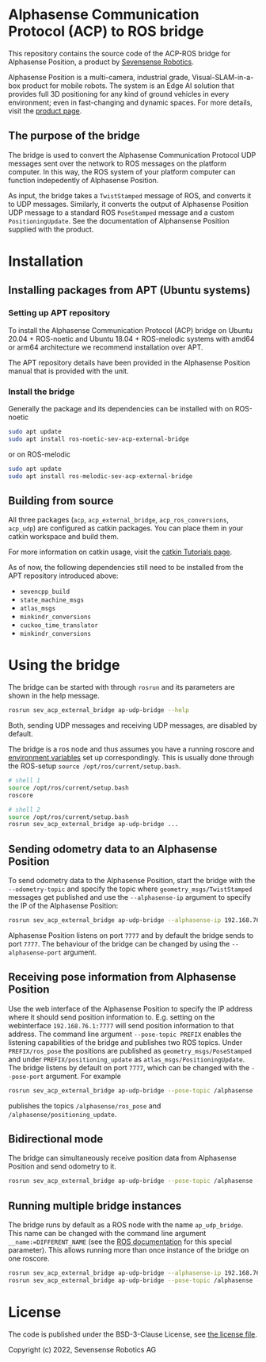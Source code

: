 # Alphasense Communication Protocol (ACP) to ROS bridge 

This repository contains the source code of the ACP-ROS bridge for Alphasense Position, a product by [Sevensense Robotics](https://www.sevensense.ai/).

Alphasense Position is a multi-camera, industrial grade, Visual-SLAM-in-a-box product for mobile robots. 
The system is an Edge AI solution that provides full 3D positioning for any kind of ground vehicles in every environment; even in fast-changing and dynamic spaces.
For more details, visit the [product page](https://www.sevensense.ai/product/alphasense-position).

## The purpose of the bridge

The bridge is used to convert the Alphasense Communication Protocol UDP messages sent over the network to ROS messages on the platform computer. 
In this way, the ROS system of your platform computer can function indepedently of Alphasense Position.

As input, the bridge takes a `TwistStamped` message of ROS, and converts it to UDP messages. 
Similarly, it converts the output of Alphasense Position UDP message to a standard ROS `PoseStamped` message and a custom `PositioningUpdate`. 
See the documentation of Alphansense Position supplied with the product.


# Installation

## Installing packages from APT (Ubuntu systems)

### Setting up APT repository

To install the Alphasense Communication Protocol (ACP) bridge on Ubuntu 20.04 + ROS-noetic and Ubuntu 18.04 + ROS-melodic systems with amd64 or arm64 architecture we recommend installation over APT.

The APT repository details have been provided in the Alphasense Position manual that is provided with the unit.

### Install the bridge

Generally the package and its dependencies can be installed with on ROS-noetic

```sh
sudo apt update
sudo apt install ros-noetic-sev-acp-external-bridge
```
or on ROS-melodic
```sh
sudo apt update
sudo apt install ros-melodic-sev-acp-external-bridge
```

## Building from source

All three packages (`acp`, `acp_external_bridge`, `acp_ros_conversions`, `acp_udp`) are configured as catkin packages. 
You can place them in your catkin workspace and build them.

For more information on catkin usage, visit the [catkin Tutorials page](http://wiki.ros.org/catkin/Tutorials).

As of now, the following dependencies still need to be installed from the APT repository introduced above:
- `sevencpp_build`
- `state_machine_msgs`
- `atlas_msgs`
- `minkindr_conversions`
- `cuckoo_time_translator`
- `minkindr_conversions`


# Using the bridge

The bridge can be started with through `rosrun` and its parameters are shown in the help message.

```sh
rosrun sev_acp_external_bridge ap-udp-bridge --help
```

Both, sending UDP messages and receiving UDP messages, are disabled by default.

The bridge is a ros node and thus assumes you have a running roscore and [environment variables](https://wiki.ros.org/ROS/EnvironmentVariables) set up correspondingly. This is usually done through the ROS-setup `source /opt/ros/current/setup.bash`.

```sh
# shell 1
source /opt/ros/current/setup.bash
roscore
```

```sh
# shell 2
source /opt/ros/current/setup.bash
rosrun sev_acp_external_bridge ap-udp-bridge ...
```

## Sending odometry data to an Alphasense Position

To send odometry data to the Alphasense Position, start the bridge with the `--odometry-topic` and specify the topic where `geometry_msgs/TwistStamped` messages get published and use the `--alphasense-ip` argument to specify the IP of the Alphasense Position:

```sh
rosrun sev_acp_external_bridge ap-udp-bridge --alphasense-ip 192.168.76.100 --odometry-topic /robot/velocity
```

Alphasense Position listens on port `7777` and by default the bridge sends to port `7777`. The behaviour of the bridge can be changed by using the `--alphasense-port` argument.

## Receiving pose information from Alphasense Position

Use the web interface of the Alphasense Position to specify the IP address where it should send position information to. E.g. setting on the webinterface `192.168.76.1:7777` will send position information to that address. The command line argument `--pose-topic PREFIX` enables the listening capabilities of the bridge and publishes two ROS topics. Under `PREFIX/ros_pose` the positions are published as `geometry_msgs/PoseStamped` and under `PREFIX/positioning_update` as `atlas_msgs/PositioningUpdate`. The bridge listens by default on port `7777`, which can be changed with the `--pose-port` argument. For example

```sh
rosrun sev_acp_external_bridge ap-udp-bridge --pose-topic /alphasense --pose-port 7777
```

publishes the topics `/alphasense/ros_pose` and `/alphasense/positioning_update`.

## Bidirectional mode

The bridge can simultaneously receive position data from Alphasense Position and send odometry to it.

```sh
rosrun sev_acp_external_bridge ap-udp-bridge --pose-topic /alphasense --pose-port 7777 --alphasense-ip 192.168.76.100 --odometry-topic /robot/velocity
```

## Running multiple bridge instances

The bridge runs by default as a ROS node with the name `ap_udp_bridge`. This name can be changed with the command line argument `__name:=DIFFERENT_NAME` (see the [ROS documentation](https://wiki.ros.org/Nodes#Remapping_Arguments.Special_keys) for this special parameter). This allows running more than once instance of the bridge on one roscore.

```sh
rosrun sev_acp_external_bridge ap-udp-bridge --alphasense-ip 192.168.76.100 --odometry-topic /robot/velocity __name:=odometry_bridge &
rosrun sev_acp_external_bridge ap-udp-bridge --pose-topic /alphasense --pose-port 7777 __name:=pose_bridge
```

# License

The code is published under the BSD-3-Clause License, see [the license file](LICENSE).

Copyright (c) 2022, Sevensense Robotics AG
